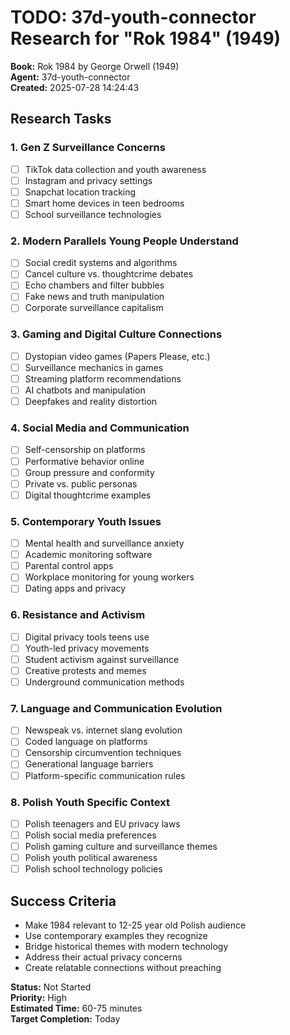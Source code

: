 # TODO: 37d-youth-connector Research for "Rok 1984" (1949)

**Book:** Rok 1984 by George Orwell (1949)  
**Agent:** 37d-youth-connector  
**Created:** 2025-07-28 14:24:43

## Research Tasks

### 1. Gen Z Surveillance Concerns
- [ ] TikTok data collection and youth awareness
- [ ] Instagram and privacy settings
- [ ] Snapchat location tracking
- [ ] Smart home devices in teen bedrooms
- [ ] School surveillance technologies

### 2. Modern Parallels Young People Understand
- [ ] Social credit systems and algorithms
- [ ] Cancel culture vs. thoughtcrime debates
- [ ] Echo chambers and filter bubbles
- [ ] Fake news and truth manipulation
- [ ] Corporate surveillance capitalism

### 3. Gaming and Digital Culture Connections
- [ ] Dystopian video games (Papers Please, etc.)
- [ ] Surveillance mechanics in games
- [ ] Streaming platform recommendations
- [ ] AI chatbots and manipulation
- [ ] Deepfakes and reality distortion

### 4. Social Media and Communication
- [ ] Self-censorship on platforms
- [ ] Performative behavior online
- [ ] Group pressure and conformity
- [ ] Private vs. public personas
- [ ] Digital thoughtcrime examples

### 5. Contemporary Youth Issues
- [ ] Mental health and surveillance anxiety
- [ ] Academic monitoring software
- [ ] Parental control apps
- [ ] Workplace monitoring for young workers
- [ ] Dating apps and privacy

### 6. Resistance and Activism
- [ ] Digital privacy tools teens use
- [ ] Youth-led privacy movements
- [ ] Student activism against surveillance
- [ ] Creative protests and memes
- [ ] Underground communication methods

### 7. Language and Communication Evolution
- [ ] Newspeak vs. internet slang evolution
- [ ] Coded language on platforms
- [ ] Censorship circumvention techniques
- [ ] Generational language barriers
- [ ] Platform-specific communication rules

### 8. Polish Youth Specific Context
- [ ] Polish teenagers and EU privacy laws
- [ ] Polish social media preferences
- [ ] Polish gaming culture and surveillance themes
- [ ] Polish youth political awareness
- [ ] Polish school technology policies

## Success Criteria
- Make 1984 relevant to 12-25 year old Polish audience
- Use contemporary examples they recognize
- Bridge historical themes with modern technology
- Address their actual privacy concerns
- Create relatable connections without preaching

**Status:** Not Started  
**Priority:** High  
**Estimated Time:** 60-75 minutes  
**Target Completion:** Today